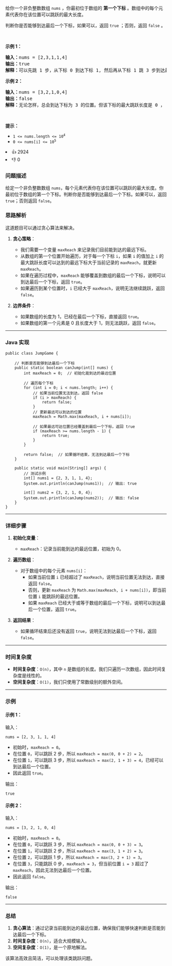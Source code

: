 <p>给你一个非负整数数组&nbsp;<code>nums</code> ，你最初位于数组的 <strong>第一个下标</strong> 。数组中的每个元素代表你在该位置可以跳跃的最大长度。</p>

<p>判断你是否能够到达最后一个下标，如果可以，返回 <code>true</code> ；否则，返回 <code>false</code> 。</p>

<p>&nbsp;</p>

<p><strong>示例&nbsp;1：</strong></p>

<pre>
<strong>输入：</strong>nums = [2,3,1,1,4]
<strong>输出：</strong>true
<strong>解释：</strong>可以先跳 1 步，从下标 0 到达下标 1, 然后再从下标 1 跳 3 步到达最后一个下标。
</pre>

<p><strong>示例&nbsp;2：</strong></p>

<pre>
<strong>输入：</strong>nums = [3,2,1,0,4]
<strong>输出：</strong>false
<strong>解释：</strong>无论怎样，总会到达下标为 3 的位置。但该下标的最大跳跃长度是 0 ， 所以永远不可能到达最后一个下标。
</pre>

<p>&nbsp;</p>

<p><strong>提示：</strong></p>

<ul> 
 <li><code>1 &lt;= nums.length &lt;= 10<sup>4</sup></code></li> 
 <li><code>0 &lt;= nums[i] &lt;= 10<sup>5</sup></code></li> 
</ul>

<div><li>👍 2924</li><li>👎 0</li></div>


### 问题描述

给定一个非负整数数组 `nums`，每个元素代表你在该位置可以跳跃的最大长度。你最初位于数组的第一个下标。判断你是否能够到达最后一个下标。如果可以，返回 `true`；否则返回 `false`。

### **思路解析**

这道题目可以通过贪心算法来解决。

1. **贪心策略**：
    - 我们需要一个变量 `maxReach` 来记录我们目前能到达的最远下标。
    - 从数组的第一个位置开始遍历，对于每一个下标 `i`，如果 `i` 的值加上 `i` 的最大跳跃长度可以达到的最远下标大于当前记录的 `maxReach`，就更新 `maxReach`。
    - 如果在遍历过程中，`maxReach` 能够覆盖到数组的最后一个下标，说明可以到达最后一个下标，返回 `true`。
    - 如果遍历到某个位置时，`i` 已经大于 `maxReach`，说明无法继续跳跃，返回 `false`。

2. **边界条件**：
    - 如果数组的长度为 1，已经在最后一个下标，直接返回 `true`。
    - 如果数组的第一个元素是 0 且长度大于 1，则无法跳跃，返回 `false`。

---

### **Java 实现**

```text
public class JumpGame {
    
    // 判断是否能够到达最后一个下标
    public static boolean canJump(int[] nums) {
        int maxReach = 0;  // 初始化能到达的最远位置
        
        // 遍历每个下标
        for (int i = 0; i < nums.length; i++) {
            // 如果当前位置无法到达，返回 false
            if (i > maxReach) {
                return false;
            }
            // 更新最远可以到达的位置
            maxReach = Math.max(maxReach, i + nums[i]);
            
            // 如果最远可达位置已经覆盖到最后一个下标，返回 true
            if (maxReach >= nums.length - 1) {
                return true;
            }
        }
        
        return false;  // 如果循环结束，无法到达最后一个下标
    }

    public static void main(String[] args) {
        // 测试示例
        int[] nums1 = {2, 3, 1, 1, 4};
        System.out.println(canJump(nums1));  // 输出: true
        
        int[] nums2 = {3, 2, 1, 0, 4};
        System.out.println(canJump(nums2));  // 输出: false
    }
}
```

---

### **详细步骤**

1. **初始化变量**：
    - `maxReach`：记录当前能到达的最远位置，初始为 0。

2. **遍历数组**：
    - 对于数组中的每个元素 `nums[i]`：
        - 如果当前位置 `i` 已经超过了 `maxReach`，说明当前位置无法到达，直接返回 `false`。
        - 否则，更新 `maxReach` 为 `Math.max(maxReach, i + nums[i])`，即当前位置 `i` 能跳跃的最远位置。
        - 如果 `maxReach` 已经大于或等于数组的最后一个下标，说明可以到达最后一个位置，返回 `true`。

3. **返回结果**：
    - 如果循环结束后还没有返回 `true`，说明无法到达最后一个下标，返回 `false`。

---

### **时间复杂度**

- **时间复杂度**：`O(n)`，其中 `n` 是数组的长度。我们只遍历一次数组，因此时间复杂度是线性的。
- **空间复杂度**：`O(1)`，我们只使用了常数级别的额外空间。

---

### **示例**

#### 示例 1：

输入：
```text
nums = [2, 3, 1, 1, 4]
```

- 初始时，`maxReach = 0`。
- 在位置 `0`，可以跳跃 2 步，所以 `maxReach = max(0, 0 + 2) = 2`。
- 在位置 `1`，可以跳跃 3 步，所以 `maxReach = max(2, 1 + 3) = 4`，已经可以到达最后一个位置。
- 因此返回 `true`。

输出：
```text
true
```

#### 示例 2：

输入：
```text
nums = [3, 2, 1, 0, 4]
```

- 初始时，`maxReach = 0`。
- 在位置 `0`，可以跳跃 3 步，所以 `maxReach = max(0, 0 + 3) = 3`。
- 在位置 `1`，可以跳跃 2 步，所以 `maxReach = max(3, 1 + 2) = 3`。
- 在位置 `2`，可以跳跃 1 步，所以 `maxReach = max(3, 2 + 1) = 3`。
- 在位置 `3`，只能跳跃 0 步，`maxReach = 3`，但当前位置 `i = 3` 超过了 `maxReach`，因此无法到达最后一个位置。
- 因此返回 `false`。

输出：
```text
false
```

---

### **总结**

1. **贪心算法**：通过记录当前能到达的最远位置，确保我们能够快速判断是否能到达最后一个下标。
2. **时间复杂度**：`O(n)`，适合大规模输入。
3. **空间复杂度**：`O(1)`，是一个原地解法。

该算法高效且简洁，可以处理该类跳跃问题。
